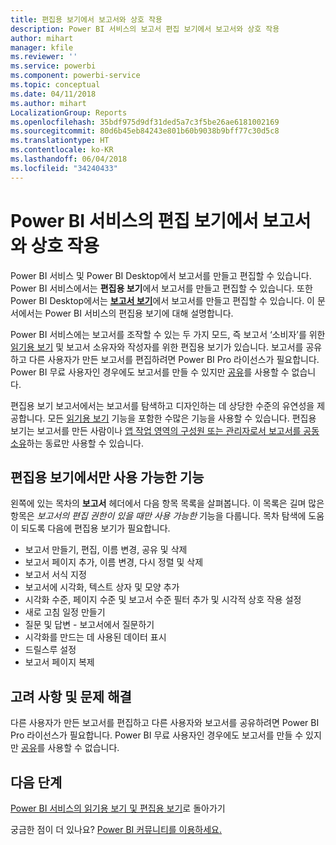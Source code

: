 ```yaml
---
title: 편집용 보기에서 보고서와 상호 작용
description: Power BI 서비스의 보고서 편집 보기에서 보고서와 상호 작용
author: mihart
manager: kfile
ms.reviewer: ''
ms.service: powerbi
ms.component: powerbi-service
ms.topic: conceptual
ms.date: 04/11/2018
ms.author: mihart
LocalizationGroup: Reports
ms.openlocfilehash: 35bdf975d9df31ded5a7c3f5be26ae6181002169
ms.sourcegitcommit: 80d6b45eb84243e801b60b9038b9bff77c30d5c8
ms.translationtype: HT
ms.contentlocale: ko-KR
ms.lasthandoff: 06/04/2018
ms.locfileid: "34240433"
---
```

# <a name="interact-with-a-report-in-editing-view-in-power-bi-service"></a>Power BI 서비스의 편집 보기에서 보고서와 상호 작용
Power BI 서비스 및 Power BI Desktop에서 보고서를 만들고 편집할 수 있습니다. Power BI 서비스에서는 **편집용 보기**에서 보고서를 만들고 편집할 수 있습니다. 또한 Power BI Desktop에서는 [**보고서 보기**](desktop-report-view.md)에서 보고서를 만들고 편집할 수 있습니다. 이 문서에서는 Power BI 서비스의 편집용 보기에 대해 설명합니다. 

Power BI 서비스에는 보고서를 조작할 수 있는 두 가지 모드, 즉 보고서 ‘소비자’를 위한 [읽기용 보기](service-reading-view-and-editing-view.md) 및 보고서 소유자와 작성자를 위한 편집용 보기가 있습니다.  보고서를 공유하고 다른 사용자가 만든 보고서를 편집하려면 Power BI Pro 라이선스가 필요합니다. Power BI 무료 사용자인 경우에도 보고서를 만들 수 있지만 [공유](service-share-reports.md)를 사용할 수 없습니다.    

편집용 보기 보고서에서는 보고서를 탐색하고 디자인하는 데 상당한 수준의 유연성을 제공합니다. 모든 [읽기용 보기](service-reading-view-and-editing-view.md) 기능을 포함한 수많은 기능을 사용할 수 있습니다. 편집용 보기는 보고서를 만든 사람이나 [앱 작업 영역의 구성원 또는 관리자로서 보고서를 공동 소유](service-create-distribute-apps.md)하는 동료만 사용할 수 있습니다.

## <a name="functionality-only-available-in-editing-view"></a>편집용 보기에서만 사용 가능한 기능
왼쪽에 있는 목차의 **보고서** 헤더에서 다음 항목 목록을 살펴봅니다. 이 목록은 길며 많은 항목은 *보고서의 편집 권한이 있을 때만 사용 가능한* 기능을 다룹니다.  목차 탐색에 도움이 되도록 다음에 편집용 보기가 필요합니다.

* 보고서 만들기, 편집, 이름 변경, 공유 및 삭제
* 보고서 페이지 추가, 이름 변경, 다시 정렬 및 삭제
* 보고서 서식 지정
* 보고서에 시각화, 텍스트 상자 및 모양 추가
* 시각화 수준, 페이지 수준 및 보고서 수준 필터 추가 및 시각적 상호 작용 설정
* 새로 고침 일정 만들기
* 질문 및 답변 - 보고서에서 질문하기
* 시각화를 만드는 데 사용된 데이터 표시 
* 드릴스루 설정
* 보고서 페이지 복제

## <a name="considerations-and-troubleshooting"></a>고려 사항 및 문제 해결
다른 사용자가 만든 보고서를 편집하고 다른 사용자와 보고서를 공유하려면 Power BI Pro 라이선스가 필요합니다.  Power BI 무료 사용자인 경우에도 보고서를 만들 수 있지만 [공유](service-share-reports.md)를 사용할 수 없습니다.


## <a name="next-steps"></a>다음 단계
[Power BI 서비스의 읽기용 보기 및 편집용 보기](service-reading-view-and-editing-view.md)로 돌아가기

궁금한 점이 더 있나요? [Power BI 커뮤니티를 이용하세요.](http://community.powerbi.com/)

